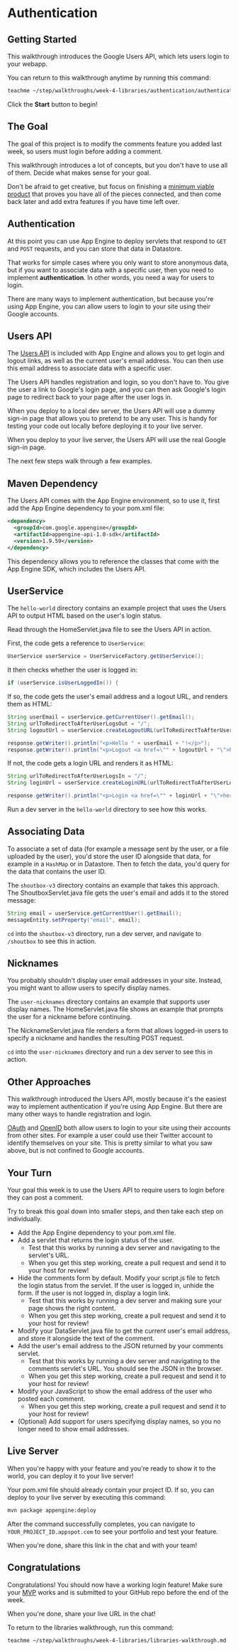 # Authentication

## Getting Started

This walkthrough introduces the Google Users API, which lets users login to your
webapp.

You can return to this walkthrough anytime by running this command:

```bash
teachme ~/step/walkthroughs/week-4-libraries/authentication/authentication-walkthrough.md
```

Click the **Start** button to begin!

## The Goal

The goal of this project is to modify the comments feature you added last week,
so users must login before adding a comment.

This walkthrough introduces a lot of concepts, but you don't have to use all of
them. Decide what makes sense for your goal.

Don't be afraid to get creative, but focus on finishing a
[minimum viable product](https://en.wikipedia.org/wiki/Minimum_viable_product)
that proves you have all of the pieces connected, and then come back later and
add extra features if you have time left over.

## Authentication

At this point you can use App Engine to deploy servlets that respond to `GET`
and `POST` requests, and you can store that data in Datastore.

That works for simple cases where you only want to store anonymous data, but if
you want to associate data with a specific user, then you need to implement
**authentication**. In other words, you need a way for users to login.

There are many ways to implement authentication, but because you're using App
Engine, you can allow users to login to your site using their Google accounts.

## Users API

The [Users API](https://cloud.google.com/appengine/docs/standard/java/users/) is
included with App Engine and allows you to get login and logout links, as well
as the current user's email address. You can then use this email address to
associate data with a specific user.

The Users API handles registration and login, so you don't have to. You give the
user a link to Google's login page, and you can then ask Google's login page to
redirect back to your page after the user logs in.

When you deploy to a local dev server, the Users API will use a dummy sign-in
page that allows you to pretend to be any user. This is handy for testing your
code out locally before deploying it to your live server.

When you deploy to your live server, the Users API will use the real Google
sign-in page.

The next few steps walk through a few examples.

## Maven Dependency

The Users API comes with the App Engine environment, so to use it, first add the
App Engine dependency to your
<walkthrough-editor-open-file
    filePath="step/portfolio/pom.xml">
  pom.xml
</walkthrough-editor-open-file>
file:

```xml
<dependency>
  <groupId>com.google.appengine</groupId>
  <artifactId>appengine-api-1.0-sdk</artifactId>
  <version>1.9.59</version>
</dependency>
```

This dependency allows you to reference the classes that come with the App
Engine SDK, which includes the Users API.

## UserService

The `hello-world` directory contains an example project that uses the Users API
to output HTML based on the user's login status.

Read through the
<walkthrough-editor-open-file
    filePath="step/walkthroughs/week-4-libraries/authentication/examples/hello-world/src/main/java/com/google/sps/servlets/HomeServlet.java">
  HomeServlet.java
</walkthrough-editor-open-file>
file to see the Users API in action.

First, the code gets a reference to `UserService`:

```java
UserService userService = UserServiceFactory.getUserService();
```

It then checks whether the user is logged in:

```java
if (userService.isUserLoggedIn()) {
```

If so, the code gets the user's email address and a logout URL, and renders them
as HTML:

```java
String userEmail = userService.getCurrentUser().getEmail();
String urlToRedirectToAfterUserLogsOut = "/";
String logoutUrl = userService.createLogoutURL(urlToRedirectToAfterUserLogsOut);

response.getWriter().println("<p>Hello " + userEmail + "!</p>");
response.getWriter().println("<p>Logout <a href=\"" + logoutUrl + "\">here</a>.</p>");
```

If not, the code gets a login URL and renders it as HTML:

```java
String urlToRedirectToAfterUserLogsIn = "/";
String loginUrl = userService.createLoginURL(urlToRedirectToAfterUserLogsIn);

response.getWriter().println("<p>Login <a href=\"" + loginUrl + "\">here</a>.</p>");
```

Run a dev server in the `hello-world` directory to see how this works.

## Associating Data

To associate a set of data (for example a message sent by the user, or a file
uploaded by the user), you'd store the user ID alongside that data, for example
in a `HashMap` or in Datastore. Then to fetch the data, you'd query for the data
that contains the user ID.

The `shoutbox-v3` directory contains an example that takes this approach. The
<walkthrough-editor-open-file
    filePath="step/walkthroughs/week-4-libraries/authentication/examples/shoutbox-v3/src/main/java/com/google/sps/servlets/ShoutboxServlet.java">
  ShoutboxServlet.java
</walkthrough-editor-open-file>
file gets the user's email and adds it to the stored message:

```java
String email = userService.getCurrentUser().getEmail();
messageEntity.setProperty("email", email);
```

`cd` into the `shoutbox-v3` directory, run a dev server, and navigate to
`/shoutbox` to see this in action.

## Nicknames

You probably shouldn't display user email addresses in your site. Instead, you
might want to allow users to specify display names.

The `user-nicknames` directory contains an example that supports user
display names. The
<walkthrough-editor-open-file
    filePath="step/walkthroughs/week-4-libraries/authentication/examples/user-nicknames/src/main/java/com/google/sps/servlets/HomeServlet.java">
  HomeServlet.java
</walkthrough-editor-open-file>
file shows an example that prompts the user for a nickname before continuing.

The
<walkthrough-editor-open-file
    filePath="step/walkthroughs/week-4-libraries/authentication/examples/user-nicknames/src/main/java/com/google/sps/servlets/NicknameServlet.java">
  NicknameServlet.java
</walkthrough-editor-open-file>
file renders a form that allows logged-in users to specify a nickname and
handles the resulting POST request.

`cd` into the `user-nicknames` directory and run a dev server to see this in
action.

## Other Approaches

This walkthrough introduced the Users API, mostly because it's the easiest way
to implement authentication if you're using App Engine. But there are many other
ways to handle registration and login.

[OAuth](https://developers.google.com/identity/protocols/OAuth2) and
[OpenID](https://developers.google.com/identity/protocols/OpenIDConnect) both
allow users to login to your site using their accounts from other sites. For
example a user could use their Twitter account to identify themselves on
your site. This is pretty similar to what you saw above, but is not confined to
Google accounts.

## Your Turn

Your goal this week is to use the Users API to require users to login before
they can post a comment.

Try to break this goal down into smaller steps, and then take each step on
individually.

-   Add the App Engine dependency to your
    <walkthrough-editor-open-file
        filePath="step/portfolio/pom.xml">
      pom.xml
    </walkthrough-editor-open-file>
    file.
-   Add a servlet that returns the login status of the user.
    -   Test that this works by running a dev server and navigating to the
        servlet's URL.
    -   When you get this step working, create a pull request and send it to
        your host for review!
-   Hide the comments form by default. Modify your
    <walkthrough-editor-open-file
        filePath="step/walkthroughs/week-3-server/examples/random-quotes/src/main/webapp/script.js">
      script.js
    </walkthrough-editor-open-file>
    file to fetch the login status from the servlet. If the user is logged in,
    unhide the form. If the user is not logged in, display a login link.
    -   Test that this works by running a dev server and making sure your page
        shows the right content.
    -   When you get this step working, create a pull request and send it to
        your host for review!
-   Modify your
    <walkthrough-editor-open-file
        filePath="step/portfolio/src/main/java/com/google/sps/servlets/DataServlet.java">
      DataServlet.java
    </walkthrough-editor-open-file>
    file to get the current user's email address, and store it alongside the
    text of the comment.
-   Add the user's email address to the JSON returned by your comments servlet.
    -   Test that this works by running a dev server and navigating to the
        comments servlet's URL. You should see the JSON in the browser.
    -   When you get this step working, create a pull request and send it to
        your host for review!
-   Modify your JavaScript to show the email address of the user who posted each
    comment.
    -   When you get this step working, create a pull request and send it to
        your host for review!
-   (Optional) Add support for users specifying display names, so you no longer
    need to show email addresses.

## Live Server

When you're happy with your feature and you're ready to show it to the world,
you can deploy it to your live server!

Your
<walkthrough-editor-open-file filePath="step/portfolio/pom.xml">
  pom.xml
</walkthrough-editor-open-file>
file should already contain your project ID. If so, you can deploy to your live
server by executing this command:

```bash
mvn package appengine:deploy
```

After the command successfully completes, you can navigate to
`YOUR_PROJECT_ID.appspot.com` to see your portfolio and test your feature.

When you're done, share this link in the chat and with your team!

## Congratulations

<walkthrough-conclusion-trophy></walkthrough-conclusion-trophy>

Congratulations! You should now have a working login feature! Make sure your
[MVP](https://en.wikipedia.org/wiki/Minimum_viable_product) works and is
submitted to your GitHub repo before the end of the week.

When you're done, share your live URL in the chat!

To return to the libraries walkthrough, run this command:

```bash
teachme ~/step/walkthroughs/week-4-libraries/libraries-walkthrough.md
```
